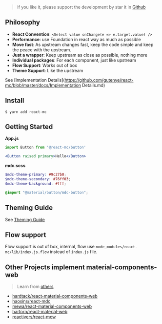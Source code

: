 > If you like it, please support the development by star it in [Github](https://github.com/gutenye/react-mc)

## Philosophy

- **React Convention**: `<Select value onChange(e => e.target.value) />`
- **Performance**: use Foundation in react way as much as possible
- **Move fast**: As upstream changes fast, keep the code simple and keep the peace with the upstream.
- **Just a wrapper**: Keep upstream as close as possible, nothing more
- **Individual packages**: For each component, just like upstream
- **Flow Support**: Works out of box
- **Theme Support**: Like the upstream

See [Implementation Details](https://github.com/gutenye/react-mc/blob/master/docs/Implementation Details.md)

## Install

```shell
$ yarn add react-mc
```

## Getting Started

**App.js**

```jsx
import Button from '@react-mc/button'

<Button raised primary>Hello</Button>
```

**mdc.scss**

```scss
$mdc-theme-primary: #9c27b0;
$mdc-theme-secondary: #76ff03;
$mdc-theme-background: #fff;

@import "@material/button/mdc-button";
```

## Theming Guide

See [Theming Guide](https://material.io/components/web/docs/theming)

## Flow support

Flow support is out of box, internal, flow use `node_modules/react-mc/lib/index.js.flow` instead of `index.js` file.

## Other Projects implement material-components-web
> Learn from [others](https://github.com/search?q=topic%3Amaterial-components-web)

- [hardtack/react-material-components-web](https://github.com/react-mdc/react-material-components-web)
- [haoxins/react-mdc](https://github.com/haoxins/react-mdc)
- [mewa/react-material-components-web](https://github.com/mewa/react-material-components-web)
- [hartorn/react-material-web](https://github.com/hartorn/react-material-web)
- [reactivers/react-mcw](https://github.com/reactivers/react-mcw)
